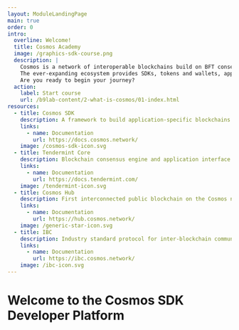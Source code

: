 ```yaml
---
layout: ModuleLandingPage
main: true
order: 0
intro:
  overline: Welcome!
  title: Cosmos Academy
  image: /graphics-sdk-course.png
  description: |
    Cosmos is a network of interoperable blockchains build on BFT consensus.<br/><br/>
    The ever-expanding ecosystem provides SDKs, tokens and wallets, applications and services. Discover the Cosmos SDK to develop application-specific blockchains.<br/><br/>
    Are you ready to begin your journey?
  action: 
    label: Start course
    url: /b9lab-content/2-what-is-cosmos/01-index.html
resources:
  - title: Cosmos SDK
    description: A framework to build application-specific blockchains
    links:
      - name: Documentation
        url: https://docs.cosmos.network/
    image: /cosmos-sdk-icon.svg
  - title: Tendermint Core
    description: Blockchain consensus engine and application interface
    links:
      - name: Documentation
        url: https://docs.tendermint.com/
    image: /tendermint-icon.svg
  - title: Cosmos Hub
    description: First interconnected public blockchain on the Cosmos network
    links:
      - name: Documentation
        url: https://hub.cosmos.network/
    image: /generic-star-icon.svg
  - title: IBC
    description: Industry standard protocol for inter-blockchain communication
    links:
      - name: Documentation
        url: https://ibc.cosmos.network/
    image: /ibc-icon.svg
---
```


# Welcome to the Cosmos SDK Developer Platform
